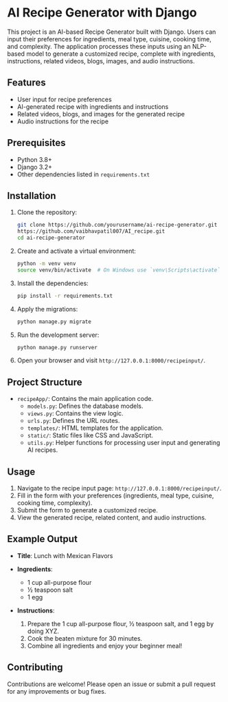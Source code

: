 # AI Recipe Generator with Django

This project is an AI-based Recipe Generator built with Django. Users can input their preferences for ingredients, meal type, cuisine, cooking time, and complexity. The application processes these inputs using an NLP-based model to generate a customized recipe, complete with ingredients, instructions, related videos, blogs, images, and audio instructions.

## Features

- User input for recipe preferences
- AI-generated recipe with ingredients and instructions
- Related videos, blogs, and images for the generated recipe
- Audio instructions for the recipe

## Prerequisites

- Python 3.8+
- Django 3.2+
- Other dependencies listed in `requirements.txt`

## Installation

1. Clone the repository:
    ```bash
    git clone https://github.com/yourusername/ai-recipe-generator.git
    https://github.com/vaibhavpatil007/AI_recipe.git
    cd ai-recipe-generator
    ```

2. Create and activate a virtual environment:
    ```bash
    python -m venv venv
    source venv/bin/activate  # On Windows use `venv\Scripts\activate`
    ```

3. Install the dependencies:
    ```bash
    pip install -r requirements.txt
    ```

4. Apply the migrations:
    ```bash
    python manage.py migrate
    ```

5. Run the development server:
    ```bash
    python manage.py runserver
    ```

6. Open your browser and visit `http://127.0.0.1:8000/recipeinput/`.

## Project Structure

- `recipeApp/`: Contains the main application code.
  - `models.py`: Defines the database models.
  - `views.py`: Contains the view logic.
  - `urls.py`: Defines the URL routes.
  - `templates/`: HTML templates for the application.
  - `static/`: Static files like CSS and JavaScript.
  - `utils.py`: Helper functions for processing user input and generating AI recipes.

## Usage

1. Navigate to the recipe input page: `http://127.0.0.1:8000/recipeinput/`.
2. Fill in the form with your preferences (ingredients, meal type, cuisine, cooking time, complexity).
3. Submit the form to generate a customized recipe.
4. View the generated recipe, related content, and audio instructions.

## Example Output

- **Title**: Lunch with Mexican Flavors
- **Ingredients**:
  - 1 cup all-purpose flour
  - ½ teaspoon salt
  - 1 egg

- **Instructions**:
  1. Prepare the 1 cup all-purpose flour, ½ teaspoon salt, and 1 egg by doing XYZ.
  2. Cook the beaten mixture for 30 minutes.
  3. Combine all ingredients and enjoy your beginner meal!

## Contributing

Contributions are welcome! Please open an issue or submit a pull request for any improvements or bug fixes.


